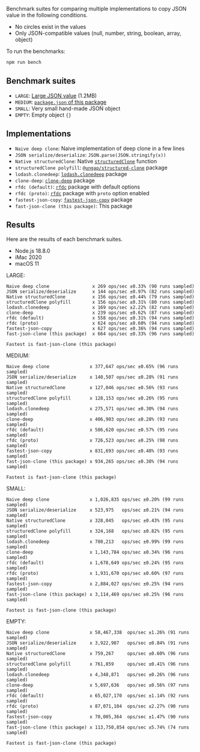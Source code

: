 Benchmark suites for comparing multiple implementations to copy JSON value in the following conditions.

- No circles exist in the values
- Only JSON-compatible values (null, number, string, boolean, array, object)

To run the benchmarks:

```sh
npm run bench
```

## Benchmark suites

- `LARGE`: [Large JSON value](../testdata/large.json) (1.2MB)
- `MEDIUM`: [`package.json` of this package](../package.json)
- `SMALL`: Very small hand-made JSON object
- `EMPTY`: Empty object `{}`

## Implementations

- `Naive deep clone`: Naive implementation of deep clone in a few lines
- `JSON serialize/deserialize`: `JSON.parse(JSON.stringify(x))`
- `Native structuredClone`: Native [`structuredClone`](https://developer.mozilla.org/en-US/docs/Web/API/structuredClone) function
- `structuredClone polyfill`: [`@ungap/structured-clone`](https://www.npmjs.com/package/@ungap/structured-clone) package
- `lodash.clonedeep`: [`lodash.clonedeep`](https://www.npmjs.com/package/lodash.clonedeep) package
- `clone-deep`: [`clone-deep`](https://www.npmjs.com/package/clone-deep) package
- `rfdc (default)`: [`rfdc`](https://www.npmjs.com/package/rfdc) package with default options
- `rfdc (proto)`:  [`rfdc`](https://www.npmjs.com/package/rfdc) package with `proto` option enabled
- `fastest-json-copy`: [`fastest-json-copy`](https://www.npmjs.com/package/fastest-json-copy) package
- `fast-json-clone (this package)`: This package

## Results

Here are the results of each benchmark suites.

- Node.js 18.8.0
- iMac 2020
- macOS 11

LARGE:

```
Naive deep clone                x 269 ops/sec ±0.33% (90 runs sampled)
JSON serialize/deserialize      x 144 ops/sec ±0.97% (82 runs sampled)
Native structuredClone          x 156 ops/sec ±0.44% (79 runs sampled)
structuredClone polyfill        x 156 ops/sec ±0.31% (80 runs sampled)
lodash.clonedeep                x 169 ops/sec ±2.22% (82 runs sampled)
clone-deep                      x 239 ops/sec ±0.62% (87 runs sampled)
rfdc (default)                  x 558 ops/sec ±0.31% (94 runs sampled)
rfdc (proto)                    x 624 ops/sec ±0.60% (94 runs sampled)
fastest-json-copy               x 627 ops/sec ±0.36% (94 runs sampled)
fast-json-clone (this package)  x 664 ops/sec ±0.33% (96 runs sampled)

Fastest is fast-json-clone (this package)
```

MEDIUM:

```
Naive deep clone               x 377,647 ops/sec ±0.65% (96 runs sampled)
JSON serialize/deserialize     x 140,507 ops/sec ±0.28% (91 runs sampled)
Native structuredClone         x 127,046 ops/sec ±0.56% (93 runs sampled)
structuredClone polyfill       x 128,153 ops/sec ±0.26% (95 runs sampled)
lodash.clonedeep               x 275,571 ops/sec ±0.30% (94 runs sampled)
clone-deep                     x 406,903 ops/sec ±0.28% (93 runs sampled)
rfdc (default)                 x 586,620 ops/sec ±0.57% (95 runs sampled)
rfdc (proto)                   x 726,523 ops/sec ±0.25% (98 runs sampled)
fastest-json-copy              x 831,693 ops/sec ±0.48% (93 runs sampled)
fast-json-clone (this package) x 934,265 ops/sec ±0.38% (94 runs sampled)

Fastest is fast-json-clone (this package)
```

SMALL:

```
Naive deep clone               x 1,026,835 ops/sec ±0.20% (99 runs sampled)
JSON serialize/deserialize     x 523,975   ops/sec ±0.21% (94 runs sampled)
Native structuredClone         x 328,045   ops/sec ±0.43% (95 runs sampled)
structuredClone polyfill       x 324,168   ops/sec ±0.82% (95 runs sampled)
lodash.clonedeep               x 780,213   ops/sec ±0.99% (99 runs sampled)
clone-deep                     x 1,143,784 ops/sec ±0.34% (96 runs sampled)
rfdc (default)                 x 1,678,649 ops/sec ±0.24% (95 runs sampled)
rfdc (proto)                   x 1,931,670 ops/sec ±0.60% (97 runs sampled)
fastest-json-copy              x 2,884,027 ops/sec ±0.25% (94 runs sampled)
fast-json-clone (this package) x 3,114,469 ops/sec ±0.25% (96 runs sampled)

Fastest is fast-json-clone (this package)
```

EMPTY:

```
Naive deep clone               x 58,467,338  ops/sec ±1.26% (91 runs sampled)
JSON serialize/deserialize     x 3,922,987   ops/sec ±0.84% (91 runs sampled)
Native structuredClone         x 759,267     ops/sec ±0.60% (96 runs sampled)
structuredClone polyfill       x 761,859     ops/sec ±0.41% (96 runs sampled)
lodash.clonedeep               x 4,348,871   ops/sec ±0.26% (96 runs sampled)
clone-deep                     x 5,697,636   ops/sec ±0.56% (97 runs sampled)
rfdc (default)                 x 65,027,170  ops/sec ±1.14% (92 runs sampled)
rfdc (proto)                   x 87,071,104  ops/sec ±2.27% (90 runs sampled)
fastest-json-copy              x 70,005,364  ops/sec ±1.47% (90 runs sampled)
fast-json-clone (this package) x 113,750,854 ops/sec ±5.74% (74 runs sampled)

Fastest is fast-json-clone (this package)
```
